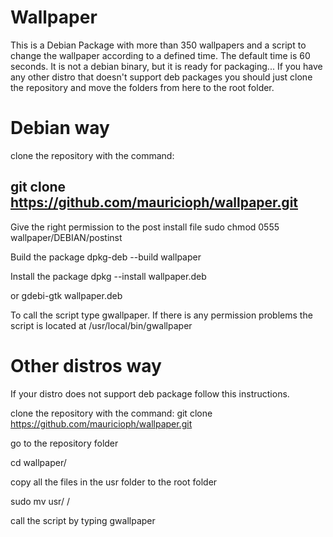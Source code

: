 # Wallpaper

This is a Debian Package with more than 350 wallpapers and a script to change the wallpaper according to a defined time. 
The default time is 60 seconds. It is not a debian binary, but it is ready for packaging... If you have any other distro that doesn't support deb packages you should just clone the repository and move the folders from here to the root folder.

# Debian way
clone the repository with the command:
## git clone https://github.com/mauricioph/wallpaper.git

Give the right permission to the post install file
sudo chmod 0555 wallpaper/DEBIAN/postinst

Build the package
dpkg-deb --build wallpaper

Install the package
dpkg --install wallpaper.deb

or gdebi-gtk wallpaper.deb
  
To call the script type gwallpaper. If there is any permission problems the script is located at /usr/local/bin/gwallpaper

# Other distros way
If your distro does not support deb package follow this instructions.

clone the repository with the command:
git clone https://github.com/mauricioph/wallpaper.git

go to the repository folder

cd wallpaper/

copy all the files in the usr folder to the root folder

sudo mv usr/ /

call the script by typing 
gwallpaper
